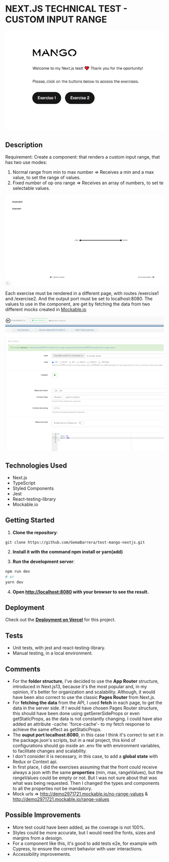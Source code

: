 # NEXT.JS TECHNICAL TEST - CUSTOM INPUT RANGE

![test home preview](welcome.png)

## Description

Requirement: Create a component: <Range /> that renders a custom input range, that has two use modes:

1. Normal range from min to max number => Receives a min and a max value, to set the range of values.
2. Fixed number of op ons range => Receives an array of numbers, to set te selectable values.

![exercise preview](exercise.png)

Each exercise must be rendered in a different page, with routes /exercise1 and /exercise2. And the output port must be set to localhost:8080.
The values to use in the component, are get by fetching the data from two different mocks created in [Mockable.io](https://www.mockable.io)

![mockable.io mock](mockable.png)

## Technologies Used

- Next.js
- TypeScript
- Styled Components
- Jest
- React-testing-library
- Mockable.io

## Getting Started

1. **Clone the repository**:

```
git clone https://github.com/GemaBarrera/test-mango-nextjs.git
```

2. **Install it with the command npm install or yarn(add)**

3. **Run the development server**:

```bash
npm run dev
# or
yarn dev
```

4. **Open [http://localhost:8080](http://localhost:8080) with your browser to see the result.**

## Deployment

Check out the **[Deployment on Vercel](https://test-mango-nextjs.vercel.app/exercise2)** for this project.

## Tests

- Unit tests, with jest and react-testing-library.
- Manual testing, in a local environment.

## Comments

- For the **folder structure**, I've decided to use the **App Router** structure, introduced in Next.js13, because it's the most popular and, in my opinion, it's better for organization and scalability. Although, it would have been also correct to use the classic **Pages Router** from Next.js.
- For **fetching the data** from the API, I used **fetch** in each page, to get the data in the server side. If I would have chosen Pages Router structure, this should have been done using getSererSideProps or even getStaticProps, as the data is not constantly changing. I could have also added an attribute -cache: 'force-cache'- to my fetch response to achieve the same effect as getStaticProps.
- The **ouput port localhost:8080**, in this case I think it's correct to set it in the package.json's scripts, but in a real project, this kind of configurations should go inside an .env file with environment variables, to facilitate changes and scalability.
- I don't consider it is necessary, in this case, to add a **global state** with Redux or Context api.
- In first place, I did the exercises assuming that the front could receive always a json with the same **properties** (min, max, rangeValues), but the rangeValues could be empty or not. But I was not sure about that was what was being requested. Then I changed the types and components to all the properties not be mandatory.
- Mock urls => http://demo2971721.mockable.io/no-range-values & http://demo2971721.mockable.io/range-values

## Possible Improvements

- More test could have been added, as the coverage is not 100%.
- Styles could be more accurate, but I would need the fonts, sizes and margins from a dessign.
- For a component like this, it's good to add tests e2e, for example with Cypress, to ensure the correct behavior with user interactions.
- Accessibility improvements.
